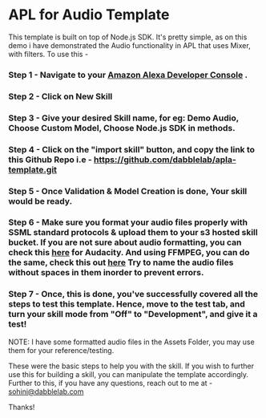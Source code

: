 # APL for Audio Template

This template is built on top of Node.js SDK. It's pretty simple, as on this demo i have demonstrated the Audio functionality in APL that uses Mixer, with filters. To use this -

### Step 1 - Navigate to your [Amazon Alexa Developer Console](https://developer.amazon.com/alexa/console/ask) .

### Step 2 - Click on New Skill

### Step 3 - Give your desired Skill name, for eg: Demo Audio, Choose Custom Model, Choose Node.js SDK in methods.

### Step 4 - Click on the "import skill" button, and copy the link to this Github Repo i.e - https://github.com/dabblelab/apla-template.git

### Step 5 - Once Validation & Model Creation is done, Your skill would be ready.

### Step 6 - Make sure you format your audio files properly with SSML standard protocols & upload them to your s3 hosted skill bucket. If you are not sure about audio formatting, you can check this [here](https://github.com/dabblelab/dabble-alexa-with-sohini/blob/main/E03-alexa-skill-using-audio-files/Audio%20Formatting%20with%20Audacity.md) for Audacity. And using FFMPEG, you can do the same, check this out [here](https://github.com/dabblelab/dabble-alexa-with-sohini/blob/main/E03-alexa-skill-using-audio-files/Audio%20Formatting%20with%20FFMPEG.md) Try to name the audio files without spaces in them inorder to prevent errors. 

### Step 7 - Once, this is done, you've successfully covered all the steps to test this template. Hence, move to the test tab, and turn your skill mode from "Off" to "Development", and give it a test! 

NOTE: I have some formatted audio files in the Assets Folder, you may use them for your reference/testing.

These were the basic steps to help you with the skill. If you wish to further use this for building a skill, you can manipulate the template accordingly. Further to this, if you have any questions, reach out to me at - sohini@dabblelab.com

Thanks!